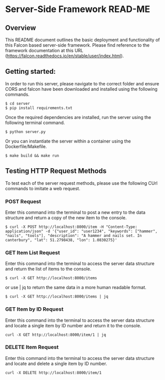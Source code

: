 # Server-Side Framework READ-ME

## Overview

This README document outlines the basic deployment and functionality of this Falcon based server-side framework. 
Please find reference to the framework documentation at this URL (https://falcon.readthedocs.io/en/stable/user/index.html).

## Getting started:

 In order to run this server, please navigate to the correct folder and ensure CORS and falcon have been downloaded and installed using the following commands. 

```
$ cd server
$ pip install requirements.txt
```

Once the required dependencies are installed, run the server using the following terminal command.

```
$ python server.py
```

Or you can instantiate the server within a container using the Dockerfile/Makefile.

```
$ make build && make run
```
## Testing HTTP Request Methods

To test each of the server request methods, please use the following CUrl commands to imitate a web request.

### POST Request

Enter this command into the terminal to post a new entry to the data structure and return a copy of the new item to the console.

```
$ curl -X POST http://localhost:8000/item -H "Content-Type: application/json" -d '{"user_id": "user1234", "keywords": ["hammer", "nails", "tools"], "description": "A hammer and nails set. In canterbury", "lat": 51.2798438, "lon": 1.0830275}'
```
### GET Item List Request

Enter this command into the terminal to access the server data structure and return the list of items to the console.

```
$ curl -X GET http://localhost:8000/items
```

or use | jq to return the same data in a more human readable format.

```
$ curl -X GET http://localhost:8000/items | jq
```

### GET Item by ID Request

Enter this command into the terminal to access the server data structure and locate a single item by ID number and return it to the console.

```
curl -X GET http://localhost:8000/item/1 | jq
```

### DELETE Item Request

Enter this command into the terminal to access the server data structure and locate and delete a single item by ID number.

```
curl -X DELETE http://localhost:8000/item/1
```
